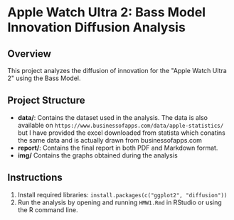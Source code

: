 # Apple Watch Ultra 2: Bass Model Innovation Diffusion Analysis

## Overview
This project analyzes the diffusion of innovation for the "Apple Watch Ultra 2" using the Bass Model. 

## Project Structure
- **data/**: Contains the dataset used in the analysis.
    The data is also available on `https://www.businessofapps.com/data/apple-statistics/` but I have provided the excel downloaded from statista which conatins the same data and is actually drawn from businessofapps.com
- **report/**: Contains the final report in both PDF and Markdown format.
- **img/** Contains the graphs obtained during the analysis

## Instructions
1. Install required libraries: `install.packages(c("ggplot2", "diffusion"))`
2. Run the analysis by opening and running `HMW1.Rmd` in RStudio or using the R command line.



